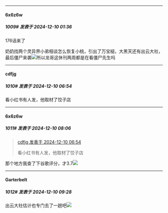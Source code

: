 ﻿
*****

####  6x6z6w  
##### 1009#       发表于 2024-12-10 01:36

176话来了

奶奶找两个灵异界小弟相谈怎么恢复小桃，引出了万宝槌，大黑天还有出云大社，最后僵尸来袭<img src="https://static.saraba1st.com/image/smiley/face2017/020.png" referrerpolicy="no-referrer">所以龙哥这休刊两周都是在看僵尸先生吗


*****

####  cdfjg  
##### 1010#       发表于 2024-12-10 06:54

看小红书有人发，他取材了饺子店


*****

####  6x6z6w  
##### 1011#       发表于 2024-12-10 08:06

<blockquote><a href="httphttps://bbs.saraba1st.com/2b/forum.php?mod=redirect&amp;goto=findpost&amp;pid=66885484&amp;ptid=1997514" target="_blank">cdfjg 发表于 2024-12-10 06:54</a>

看小红书有人发，他取材了饺子店</blockquote>
那个地方我查了下谷歌评分，才3.7<img src="https://static.saraba1st.com/image/smiley/face2017/048.png" referrerpolicy="no-referrer">


*****

####  Garterbelt  
##### 1012#       发表于 2024-12-10 09:28

出云大社估计也专门去了一趟吧<img src="https://static.saraba1st.com/image/smiley/face2017/067.png" referrerpolicy="no-referrer">

